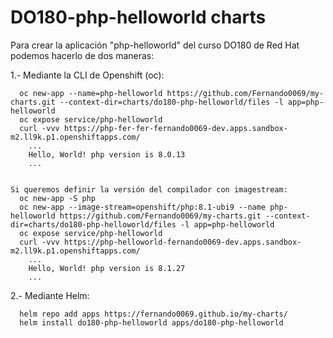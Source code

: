 # DO180-php-helloworld charts

Para crear la aplicación "php-helloworld" del curso DO180 de Red Hat podemos hacerlo de dos maneras:

1.- Mediante la CLI de Openshift (oc):
```
  oc new-app --name=php-helloworld https://github.com/Fernando0069/my-charts.git --context-dir=charts/do180-php-helloworld/files -l app=php-helloworld
  oc expose service/php-helloworld
  curl -vvv https://php-fer-fer-fernando0069-dev.apps.sandbox-m2.ll9k.p1.openshiftapps.com/
    ...
    Hello, World! php version is 8.0.13
    ...


Si queremos definir la versión del compilador con imagestream:
  oc new-app -S php
  oc new-app --image-stream=openshift/php:8.1-ubi9 --name php-helloworld https://github.com/Fernando0069/my-charts.git --context-dir=charts/do180-php-helloworld/files -l app=php-helloworld
  oc expose service/php-helloworld
  curl -vvv https://php-helloworld-fernando0069-dev.apps.sandbox-m2.ll9k.p1.openshiftapps.com/
    ...
    Hello, World! php version is 8.1.27
    ...
```


2.- Mediante Helm:
```
  helm repo add apps https://fernando0069.github.io/my-charts/
  helm install do180-php-helloworld apps/do180-php-helloworld
```